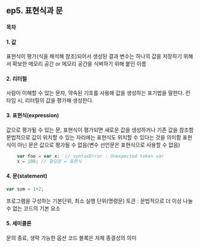 ## ep5. 표현식과 문 

#### 목차 



#### 1. 값
표현식이 평가(식을 해석해 참조)되어서 생성된 결과
변수는 하나의 값을 저장하기 위해서 확보한 메모리 공간 or 메모리 공간을 식벼하기 위해 붙인 이름 

#### 2. 리터럴 
사람이 이해할 수 있는 문자, 약속된 기호를 사용해 값을 생성하는 표기법을 말한다. 
런타임 시, 리터럴의 값을 평가해 생성한다. 

#### 3. 표현식(expression)
값으로 평가될 수 있는 문, 표현식이 평가되면 새로운 값을 생성하거나 기존 값을 참조함 
문법적으로 값이 위치할 수 있는 자리에는 표현식도 위치할 수 있다는 것을 의미함 
표현식이 아닌 문은 값으로 평가될 수 없음(변수 선언문은 표현식으로 사용할 수 없음)
```js
    var foo = var x;  // syntaxError : Unexpected token var
    x = 100; // 할당문 = 표현식
```

#### 4. 문(statement)
```js
var sum = 1+2; 
```
프로그램을 구성하는 기본단위, 최소 실행 단위(명령문)
토큰 : 문법적으로 더 이상 나눌 수 없는 코드의 기본 요소

#### 5. 세미콜론
문의 종료, 생략 가능한 옵션
코드 블록은 자체 종결성의 의미


